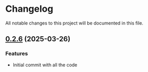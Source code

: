 # Changelog

All notable changes to this project will be documented in this file.

## [0.2.6]() (2025-03-26)

### Features

* Initial commit with all the code
